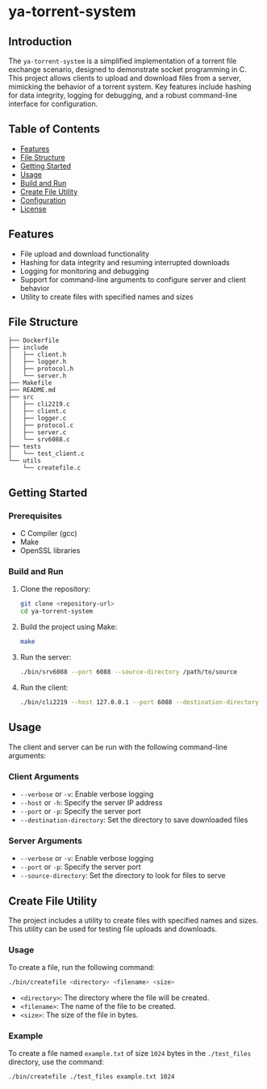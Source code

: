 # ya-torrent-system

## Introduction

The `ya-torrent-system` is a simplified implementation of a torrent file exchange scenario, designed to demonstrate socket programming in C. This project allows clients to upload and download files from a server, mimicking the behavior of a torrent system. Key features include hashing for data integrity, logging for debugging, and a robust command-line interface for configuration.

## Table of Contents

- [Features](#features)
- [File Structure](#file-structure)
- [Getting Started](#getting-started)
- [Usage](#usage)
- [Build and Run](#build-and-run)
- [Create File Utility](#create-file-utility)
- [Configuration](#configuration)
- [License](#license)

## Features

- File upload and download functionality
- Hashing for data integrity and resuming interrupted downloads
- Logging for monitoring and debugging
- Support for command-line arguments to configure server and client behavior
- Utility to create files with specified names and sizes

## File Structure

```
├── Dockerfile
├── include
│   ├── client.h
│   ├── logger.h
│   ├── protocol.h
│   └── server.h
├── Makefile
├── README.md
├── src
│   ├── cli2219.c
│   ├── client.c
│   ├── logger.c
│   ├── protocol.c
│   ├── server.c
│   └── srv6088.c
├── tests
│   └── test_client.c
└── utils
    └── createfile.c

```

## Getting Started

### Prerequisites

- C Compiler (gcc)
- Make
- OpenSSL libraries

### Build and Run

1. Clone the repository:
   ```bash
   git clone <repository-url>
   cd ya-torrent-system
   ```

2. Build the project using Make:
   ```bash
   make
   ```

3. Run the server:
   ```bash
   ./bin/srv6088 --port 6088 --source-directory /path/to/source
   ```

4. Run the client:
   ```bash
   ./bin/cli2219 --host 127.0.0.1 --port 6088 --destination-directory /path/to/destination
   ```

## Usage

The client and server can be run with the following command-line arguments:

### Client Arguments
- `--verbose` or `-v`: Enable verbose logging
- `--host` or `-h`: Specify the server IP address
- `--port` or `-p`: Specify the server port
- `--destination-directory`: Set the directory to save downloaded files

### Server Arguments
- `--verbose` or `-v`: Enable verbose logging
- `--port` or `-p`: Specify the server port
- `--source-directory`: Set the directory to look for files to serve

## Create File Utility

The project includes a utility to create files with specified names and sizes. This utility can be used for testing file uploads and downloads.

### Usage

To create a file, run the following command:

```bash
./bin/createfile <directory> <filename> <size>
```

- `<directory>`: The directory where the file will be created.
- `<filename>`: The name of the file to be created.
- `<size>`: The size of the file in bytes.

### Example

To create a file named `example.txt` of size `1024` bytes in the `./test_files` directory, use the command:

```bash
./bin/createfile ./test_files example.txt 1024
```
